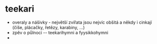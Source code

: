 # teekari
- overaly a nášivky - největší zvířata jsou nejvíc obšitá a někdy i cinkají (číše, plácačky, řetězy, karabiny, ...)
- zpěv o půlnoci -- teekarihymni a fyysikkohymni
- 
